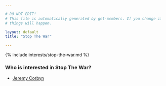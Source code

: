 ```yaml
---

# DO NOT EDIT!
# This file is automatically generated by get-members. If you change it, bad
# things will happen.

layout: default
title: "Stop The War"

---
```


{% include interests/stop-the-war.md %}

### Who is interested in Stop The War?


* [Jeremy Corbyn](/members/jeremy-corbyn.html)
